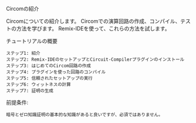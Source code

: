 Circomの紹介

Circomについての紹介します。 Circomでの演算回路の作成、コンパイル、テストの方法を学びます。 Remix-IDEを使って、これらの方法を試します。

チュートリアルの概要

```
ステップ1: 紹介
ステップ2: Remix-IDEのセットアップとCircuit-Compilerプラグインのインストール
ステップ3: はじめてのCircom回路の作成
ステップ4: プラグインを使った回路のコンパイル
ステップ5: 信頼されたセットアップの実行
ステップ6: ウィットネスの計算
ステップ7: 証明の生成
```

前提条件:

```
暗号とゼロ知識証明の基本的な知識があると良いですが、必須ではありません。
```
